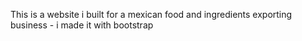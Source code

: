 This is a website i built for a mexican food and ingredients exporting business - i made it with bootstrap

